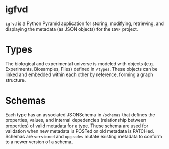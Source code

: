 # igfvd

`igfvd` is a Python Pyramid application for storing, modifying, retrieving, and displaying the metadata (as JSON objects) for the `IGVF` project.

# Types

The biological and experimental universe is modeled with objects (e.g. Experiments, Biosamples, Files) defined in `/types`. These objects can be linked and embedded within each other by reference, forming a graph structure.

# Schemas

Each type has an associated JSONSchema in `/schemas` that defines the properties, values, and internal depedencies (relationship between properties) of valid metadata for a type. These schema are used for validation when new metadata is POSTed or old metadata is PATCHed. Schemas are `versioned` and `upgrades` mutate existing metadata to conform to a newer version of a schema.
